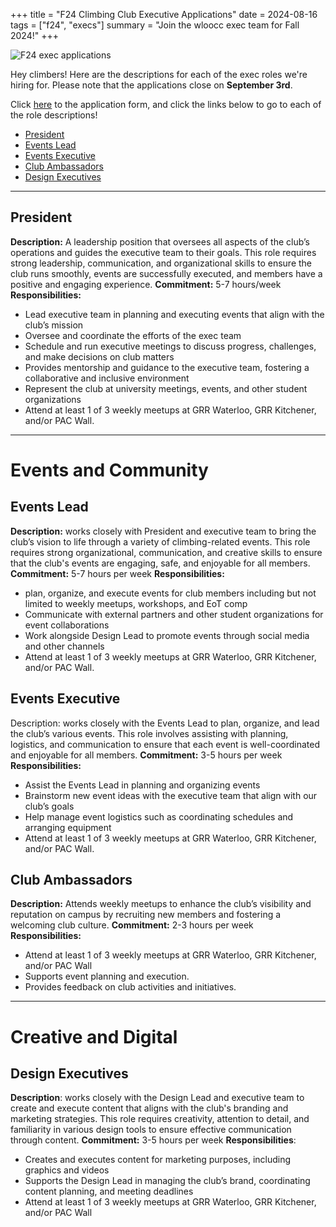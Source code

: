 +++
title = "F24 Climbing Club Executive Applications"
date = 2024-08-16 
tags = ["f24", "execs"]
summary = "Join the wloocc exec team for Fall 2024!"
+++


![F24 exec applications](/posters/F24_exec_apps_banner.png)

Hey climbers! Here are the descriptions for each of the exec roles we're hiring for. Please note that the applications close on **September 3rd**.

Click [here](https://wloo.cc/apply) to the application form, and click the links below to go to each of the role descriptions!

- [President](#president)
- [Events Lead](#events-lead)
- [Events Executive](#events-executive)
- [Club Ambassadors](#club-ambassadors)
- [Design Executives](#design-executives)

---

## **President**

**Description:** A leadership position that oversees all aspects of the club’s operations and guides the executive team to their goals. This role requires strong leadership, communication, and organizational skills to ensure the club runs smoothly, events are successfully executed, and members have a positive and engaging experience.
**Commitment:** 5-7 hours/week
**Responsibilities:**

- Lead executive team in planning and executing events that align with the club’s mission
- Oversee and coordinate the efforts of the exec team
- Schedule and run executive meetings to discuss progress, challenges, and make decisions on club matters
- Provides mentorship and guidance to the executive team, fostering a collaborative and inclusive environment
- Represent the club at university meetings, events, and other student organizations
- Attend at least 1 of 3 weekly meetups at GRR Waterloo, GRR Kitchener, and/or PAC Wall.

---

# **Events and Community**

## **Events Lead**

**Description:** works closely with President and executive team to bring the club’s vision to life through a variety of climbing-related events. This role requires strong organizational, communication, and creative skills to ensure that the club's events are engaging, safe, and enjoyable for all members.
**Commitment:** 5-7 hours per week 
**Responsibilities:** 

- plan, organize, and execute events for club members including but not limited to weekly meetups, workshops, and EoT comp
- Communicate with external partners and other student organizations for event collaborations
- Work alongside Design Lead to promote events through social media and other channels
- Attend at least 1 of 3 weekly meetups at GRR Waterloo, GRR Kitchener, and/or PAC Wall.

## **Events Executive**

Description: works closely with the Events Lead to plan, organize, and lead the club’s various events. This role involves assisting with planning, logistics, and communication to ensure that each event is well-coordinated and enjoyable for all members. 
**Commitment:** 3-5 hours per week
**Responsibilities:**

- Assist the Events Lead in planning and organizing events
- Brainstorm new event ideas with the executive team that align with our club’s goals
- Help manage event logistics such as coordinating schedules and arranging equipment 
- Attend at least 1 of 3 weekly meetups at GRR Waterloo, GRR Kitchener, and/or PAC Wall.

## **Club Ambassadors**

**Description:** Attends weekly meetups to enhance the club’s visibility and reputation on campus by recruiting new members and fostering a welcoming club culture.
**Commitment:** 2-3 hours per week 
**Responsibilities:**

- Attend at least 1 of 3 weekly meetups at GRR Waterloo, GRR Kitchener, and/or PAC Wall
- Supports event planning and execution.
- Provides feedback on club activities and initiatives.

---

# **Creative and Digital**

## **Design Executives**

**Description**: works closely with the Design Lead and executive team to create and execute content that aligns with the club's branding and marketing strategies. This role requires creativity, attention to detail, and familiarity in various design tools to ensure effective communication through content.
**Commitment:** 3-5 hours per week
**Responsibilities**:

- Creates and executes content for marketing purposes, including graphics and videos
- Supports the Design Lead in managing the club’s brand, coordinating content planning, and meeting deadlines
- Attend at least 1 of 3 weekly meetups at GRR Waterloo, GRR Kitchener, and/or PAC Wall
